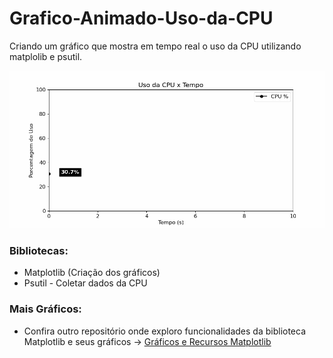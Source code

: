 # Grafico-Animado-Uso-da-CPU
Criando um gráfico que mostra em tempo real o uso da CPU utilizando matplolib e psutil.

![](https://github.com/juliomrodrigues/Grafico-Animado-Uso-da-CPU/blob/main/grafico_cpu.gif)

### Bibliotecas:
- Matplotlib (Criação dos gráficos)
- Psutil - Coletar dados da CPU

### Mais Gráficos:
- Confira outro repositório onde exploro funcionalidades da biblioteca Matplotlib e seus gráficos ->
[Gráficos e Recursos Matplotlib](https://github.com/juliomrodrigues/Matplolib-Graficos)
